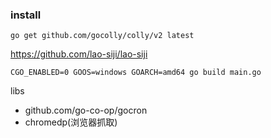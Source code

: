 
### install
```shell
go get github.com/gocolly/colly/v2 latest
```

https://github.com/lao-siji/lao-siji

``
CGO_ENABLED=0 GOOS=windows GOARCH=amd64 go build main.go
``

libs
* github.com/go-co-op/gocron
* chromedp(浏览器抓取)